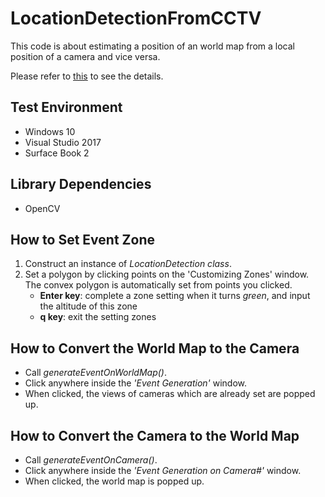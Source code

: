 # LocationDetectionFromCCTV

  This code is about estimating a position of an world map from a local position of a camera and vice versa.
  
  Please refer to [this](https://emoy.net/Location-Detection-from-CCTV) to see the details.
  
  
  
## Test Environment
  * Windows 10
  * Visual Studio 2017
  * Surface Book 2
  
## Library Dependencies
  * OpenCV

## How to Set Event Zone
  1. Construct an instance of *LocationDetection class*.
  2. Set a polygon by clicking points on the 'Customizing Zones' window.
     The convex polygon is automatically set from points you clicked.
     * **Enter key**: complete a zone setting when it turns *green*, and input the altitude of this zone
     * **q key**: exit the setting zones
     
## How to Convert the World Map to the Camera
  * Call *generateEventOnWorldMap()*.
  * Click anywhere inside the *'Event Generation'* window.
  * When clicked, the views of cameras which are already set are popped up.  
  
## How to Convert the Camera to the World Map
  * Call *generateEventOnCamera()*.
  * Click anywhere inside the *'Event Generation on Camera#<index>'* window.
  * When clicked, the world map is popped up.  
